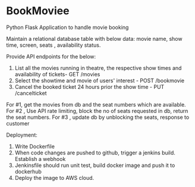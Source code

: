# BookMoviee
Python Flask Application to handle movie booking

Maintain a relational database table with below data:
movie name,
show time,
screen,
seats ,
availability status.


Provide API endpoints for the below:

1. List all the movies running in theatre, the respective show times and availability of tickets- GET /movies
2. Select the showtime and movie of users' interest - POST /bookmovie
3. Cancel the booked ticket 24 hours prior the show time - PUT /cancelticket

For #1, get the movies from db and the seat numbers which are available. 
For #2 , Use API rate limiting, block the no of seats requested in db, return the seat numbers.
For #3 , update db by unblocking the seats, response to customer

Deployment:
1. Write Dockerfile
2. When code changes are pushed to github, trigger a jenkins build. Establish a webhook
3. Jenkinsfile should run unit test, build docker image and push it to dockerhub
4. Deploy the image to AWS cloud.
